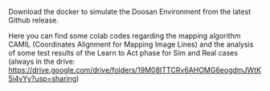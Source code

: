 Download the docker to simulate the Doosan Environment from the latest Github release.

Here you can find some colab codes regarding the mapping algorithm CAMIL (Coordinates Alignment for Mapping Image Lines) and the analysis of some test results of the Learn to Act phase for Sim and Real cases (always in the drive: https://drive.google.com/drive/folders/19M08ITTCRv6AHOMG6eogdmJWtK5i4vYy?usp=sharing)
